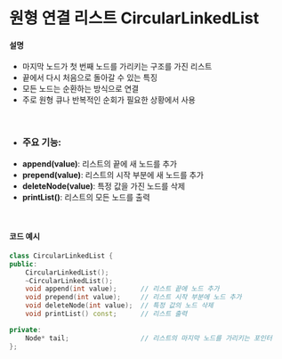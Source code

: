 # 원형 연결 리스트 CircularLinkedList

#### 설명
- 마지막 노드가 첫 번째 노드를 가리키는 구조를 가진 리스트
- 끝에서 다시 처음으로 돌아갈 수 있는 특징
- 모든 노드는 순환하는 방식으로 연결
- 주로 원형 큐나 반복적인 순회가 필요한 상황에서 사용


<br>

- ### 주요 기능:
- **append(value)**: 리스트의 끝에 새 노드를 추가
- **prepend(value)**: 리스트의 시작 부분에 새 노드를 추가
- **deleteNode(value)**: 특정 값을 가진 노드를 삭제
- **printList()**: 리스트의 모든 노드를 출력

<br>

#### 코드 예시
```cpp
class CircularLinkedList {
public:
    CircularLinkedList();
    ~CircularLinkedList();
    void append(int value);      // 리스트 끝에 노드 추가
    void prepend(int value);     // 리스트 시작 부분에 노드 추가
    void deleteNode(int value);  // 특정 값의 노드 삭제
    void printList() const;      // 리스트 출력

private:
    Node* tail;                  // 리스트의 마지막 노드를 가리키는 포인터
};
```
